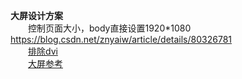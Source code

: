 **大屏设计方案**</br>
　　控制页面大小，body直接设置1920*1080</br>
	https://blog.csdn.net/znyaiw/article/details/80326781</br>
　　[排除dvi](https://zhuanlan.zhihu.com/p/53349096)	</br>
　　[大屏参考](https://blog.csdn.net/hwhsong/article/details/83097924)</br>
	